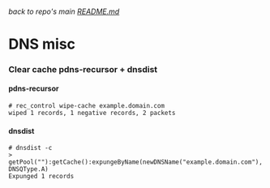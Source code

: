 ###### back to repo's main [README.md](../../README.md)
# DNS misc
### Clear cache pdns-recursor + dnsdist
#### pdns-recursor
```
# rec_control wipe-cache example.domain.com
wiped 1 records, 1 negative records, 2 packets
```
#### dnsdist
```
# dnsdist -c
> getPool(""):getCache():expungeByName(newDNSName("example.domain.com"), DNSQType.A)
Expunged 1 records
```
